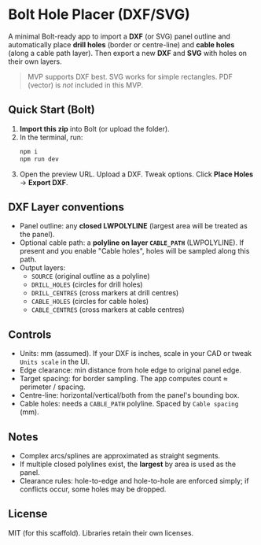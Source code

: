# Bolt Hole Placer (DXF/SVG)
A minimal Bolt-ready app to import a **DXF** (or SVG) panel outline and automatically place **drill holes** (border or centre-line) and **cable holes** (along a cable path layer). Then export a new **DXF** and **SVG** with holes on their own layers.

> MVP supports DXF best. SVG works for simple rectangles. PDF (vector) is *not* included in this MVP.

## Quick Start (Bolt)
1. **Import this zip** into Bolt (or upload the folder).
2. In the terminal, run:
   ```bash
   npm i
   npm run dev
   ```
3. Open the preview URL. Upload a DXF. Tweak options. Click **Place Holes** → **Export DXF**.

## DXF Layer conventions
- Panel outline: any **closed LWPOLYLINE** (largest area will be treated as the panel).
- Optional cable path: a **polyline on layer `CABLE_PATH`** (LWPOLYLINE). If present and you enable "Cable holes", holes will be sampled along this path.
- Output layers:
  - `SOURCE` (original outline as a polyline)
  - `DRILL_HOLES` (circles for drill holes)
  - `DRILL_CENTRES` (cross markers at drill centres)
  - `CABLE_HOLES` (circles for cable holes)
  - `CABLE_CENTRES` (cross markers at cable centres)

## Controls
- Units: mm (assumed). If your DXF is inches, scale in your CAD or tweak `Units scale` in the UI.
- Edge clearance: min distance from hole edge to original panel edge.
- Target spacing: for border sampling. The app computes count ≈ perimeter / spacing.
- Centre-line: horizontal/vertical/both from the panel's bounding box.
- Cable holes: needs a `CABLE_PATH` polyline. Spaced by `Cable spacing` (mm).

## Notes
- Complex arcs/splines are approximated as straight segments.
- If multiple closed polylines exist, the **largest** by area is used as the panel.
- Clearance rules: hole-to-edge and hole-to-hole are enforced simply; if conflicts occur, some holes may be dropped.

## License
MIT (for this scaffold). Libraries retain their own licenses.
